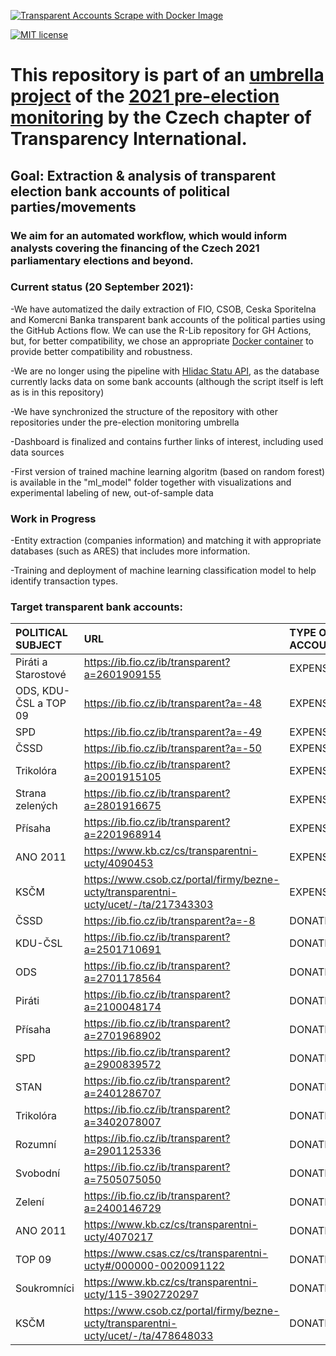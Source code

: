 [![Transparent Accounts Scrape with Docker Image](https://github.com/opop999/transparent_election_accounts/actions/workflows/docker.yml/badge.svg)](https://github.com/opop999/transparent_election_accounts/actions/workflows/docker.yml)

[![MIT license](https://img.shields.io/badge/License-MIT-blue.svg)](https://lbesson.mit-license.org/)

# This repository is part of an [umbrella project](https://github.com/opop999?tab=projects) of the [2021 pre-election monitoring](https://www.transparentnivolby.cz/snemovna2021/) by the Czech chapter of Transparency International.

## Goal: Extraction & analysis of transparent election bank accounts of political parties/movements 

### We aim for an automated workflow, which would inform analysts covering the financing of the Czech 2021 parliamentary elections and beyond. 

### Current status (20 September 2021):
-We have automatized the daily extraction of FIO, CSOB, Ceska Sporitelna and Komercni Banka transparent bank accounts of the political parties using the GitHub Actions flow. We can use the R-Lib repository for GH Actions, but, for better compatibility, we chose an appropriate [Docker container](https://hub.docker.com/u/rocker) to provide better compatibility and robustness.

-We are no longer using the pipeline with [Hlidac Statu API](https://www.hlidacstatu.cz/data/Index/transparentni-ucty-transakce), as the database currently lacks data on some bank accounts (although the script itself is left as is in this repository)

-We have synchronized the structure of the repository with other repositories under the pre-election monitoring umbrella

-Dashboard is finalized and contains further links of interest, including used data sources

-First version of trained machine learning algoritm (based on random forest) is available in the "ml_model" folder together with visualizations and experimental labeling of new, out-of-sample data

### Work in Progress

-Entity extraction (companies information) and matching it with appropriate databases (such as ARES) that includes more information.

-Training and deployment of machine learning classification model to help identify transaction types. 

### Target transparent bank accounts:

| **POLITICAL SUBJECT**                 | **URL**                                                   | **TYPE OF ACCOUNT**        |
| :---                                  | :---                                                      | :---                       |
| Piráti a Starostové                   | <https://ib.fio.cz/ib/transparent?a=2601909155>           | EXPENSE                    |
| ODS, KDU-ČSL a TOP 09                 | <https://ib.fio.cz/ib/transparent?a=-48>                  | EXPENSE                    |
| SPD                                   | <https://ib.fio.cz/ib/transparent?a=-49>                  | EXPENSE                    |
| ČSSD                                  | <https://ib.fio.cz/ib/transparent?a=-50>                  | EXPENSE                    |
| Trikolóra                             | <https://ib.fio.cz/ib/transparent?a=2001915105>           | EXPENSE                    |
| Strana zelených                       | <https://ib.fio.cz/ib/transparent?a=2801916675>           | EXPENSE                    |
| Přísaha                               | <https://ib.fio.cz/ib/transparent?a=2201968914>           | EXPENSE                    |
| ANO 2011                              | <https://www.kb.cz/cs/transparentni-ucty/4090453>         | EXPENSE                    |
| KSČM                                  | <https://www.csob.cz/portal/firmy/bezne-ucty/transparentni-ucty/ucet/-/ta/217343303>   | EXPENSE                    |
| ČSSD                                  | <https://ib.fio.cz/ib/transparent?a=-8>                   | DONATION                   |
| KDU-ČSL                               | <https://ib.fio.cz/ib/transparent?a=2501710691>           | DONATION                   |
| ODS                                   | <https://ib.fio.cz/ib/transparent?a=2701178564>           | DONATION                   |
| Piráti                                | <https://ib.fio.cz/ib/transparent?a=2100048174>           | DONATION                   |
| Přísaha                               | <https://ib.fio.cz/ib/transparent?a=2701968902>           | DONATION                   |
| SPD                                   | <https://ib.fio.cz/ib/transparent?a=2900839572>           | DONATION                   |
| STAN                                  | <https://ib.fio.cz/ib/transparent?a=2401286707>           | DONATION                   |
| Trikolóra                             | <https://ib.fio.cz/ib/transparent?a=3402078007>           | DONATION                   |
| Rozumní                               | <https://ib.fio.cz/ib/transparent?a=2901125336>           | DONATION                   |
| Svobodní                              | <https://ib.fio.cz/ib/transparent?a=7505075050>           | DONATION                   |
| Zelení                                | <https://ib.fio.cz/ib/transparent?a=2400146729>           | DONATION                   |
| ANO 2011                              | <https://www.kb.cz/cs/transparentni-ucty/4070217>         | DONATION                   |
| TOP 09                                | <https://www.csas.cz/cs/transparentni-ucty#/000000-0020091122>           | DONATION                   |
| Soukromníci                           | <https://www.kb.cz/cs/transparentni-ucty/115-3902720297>  | DONATION                   |
| KSČM                                  | <https://www.csob.cz/portal/firmy/bezne-ucty/transparentni-ucty/ucet/-/ta/478648033>  | DONATION                   |
